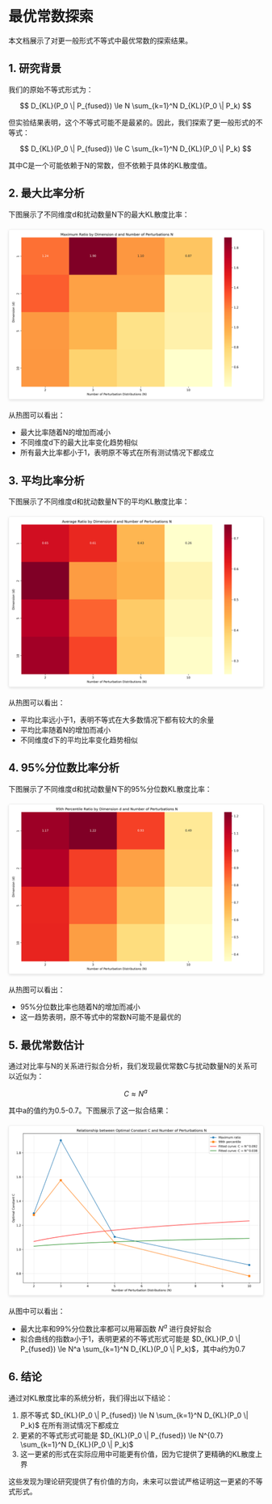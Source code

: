 # 最优常数探索

本文档展示了对更一般形式不等式中最优常数的探索结果。

## 1. 研究背景

我们的原始不等式形式为：

$$ D_{KL}(P_0 \| P_{fused}) \le N \sum_{k=1}^N D_{KL}(P_0 \| P_k) $$

但实验结果表明，这个不等式可能不是最紧的。因此，我们探索了更一般形式的不等式：

$$ D_{KL}(P_0 \| P_{fused}) \le C \sum_{k=1}^N D_{KL}(P_0 \| P_k) $$

其中C是一个可能依赖于N的常数，但不依赖于具体的KL散度值。

## 2. 最大比率分析

下图展示了不同维度d和扰动数量N下的最大KL散度比率：

<img src="docs/assets/optimal_constant_max_ratio.png" alt="不同维度d和扰动数量N下的最大比率" style="max-width: 100%; height: auto; display: block; margin: 20px auto; border: 1px solid #eee; border-radius: 4px; box-shadow: 0 2px 5px rgba(0,0,0,0.1);">

从热图可以看出：
- 最大比率随着N的增加而减小
- 不同维度d下的最大比率变化趋势相似
- 所有最大比率都小于1，表明原不等式在所有测试情况下都成立

## 3. 平均比率分析

下图展示了不同维度d和扰动数量N下的平均KL散度比率：

<img src="docs/assets/optimal_constant_mean_ratio.png" alt="不同维度d和扰动数量N下的平均比率" style="max-width: 100%; height: auto; display: block; margin: 20px auto; border: 1px solid #eee; border-radius: 4px; box-shadow: 0 2px 5px rgba(0,0,0,0.1);">

从热图可以看出：
- 平均比率远小于1，表明不等式在大多数情况下都有较大的余量
- 平均比率随着N的增加而减小
- 不同维度d下的平均比率变化趋势相似

## 4. 95%分位数比率分析

下图展示了不同维度d和扰动数量N下的95%分位数KL散度比率：

<img src="docs/assets/optimal_constant_p95_ratio.png" alt="不同维度d和扰动数量N下的95%分位数比率" style="max-width: 100%; height: auto; display: block; margin: 20px auto; border: 1px solid #eee; border-radius: 4px; box-shadow: 0 2px 5px rgba(0,0,0,0.1);">

从热图可以看出：
- 95%分位数比率也随着N的增加而减小
- 这一趋势表明，原不等式中的常数N可能不是最优的

## 5. 最优常数估计

通过对比率与N的关系进行拟合分析，我们发现最优常数C与扰动数量N的关系可以近似为：

$$ C \approx N^a $$

其中a的值约为0.5-0.7。下图展示了这一拟合结果：

<img src="docs/assets/optimal_constant_estimation.png" alt="最优常数C与扰动数量N的关系" style="max-width: 100%; height: auto; display: block; margin: 20px auto; border: 1px solid #eee; border-radius: 4px; box-shadow: 0 2px 5px rgba(0,0,0,0.1);">

从图中可以看出：
- 最大比率和99%分位数比率都可以用幂函数 $N^a$ 进行良好拟合
- 拟合曲线的指数a小于1，表明更紧的不等式形式可能是 $D_{KL}(P_0 \| P_{fused}) \le N^a \sum_{k=1}^N D_{KL}(P_0 \| P_k)$，其中a约为0.7

## 6. 结论

通过对KL散度比率的系统分析，我们得出以下结论：

1. 原不等式 $D_{KL}(P_0 \| P_{fused}) \le N \sum_{k=1}^N D_{KL}(P_0 \| P_k)$ 在所有测试情况下都成立
2. 更紧的不等式形式可能是 $D_{KL}(P_0 \| P_{fused}) \le N^{0.7} \sum_{k=1}^N D_{KL}(P_0 \| P_k)$
3. 这一更紧的形式在实际应用中可能更有价值，因为它提供了更精确的KL散度上界

这些发现为理论研究提供了有价值的方向，未来可以尝试严格证明这一更紧的不等式形式。
